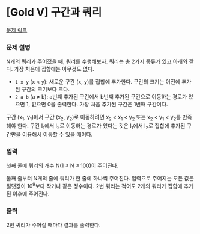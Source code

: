 # [Gold V] 구간과 쿼리

[문제 링크](https://www.acmicpc.net/problem/16965) 

### 문제 설명

<p>N개의 쿼리가 주어졌을 때, 쿼리를 수행해보자. 쿼리는 총 2가지 종류가 있고 아래와 같다. 가장 처음에 집합에는 아무것도 없다.</p>

<ul>
	<li><code>1 x y</code> (x < y): 새로운 구간 (x, y)를 집합에 추가한다. 구간의 크기는 이전에 추가된 구간의 크기보다 크다.</li>
	<li><code>2 a b</code> (a ≠ b): a번째 추가된 구간에서 b번째 추가된 구간으로 이동하는 경로가 있으면 1, 없으면 0을 출력한다. 가장 처음 추가된 구간은 1번째 구간이다.</li>
</ul>

<p>구간 (x<sub>1</sub>, y<sub>1</sub>)에서 구간 (x<sub>2</sub>, y<sub>2</sub>)로 이동하려면 x<sub>2</sub> < x<sub>1</sub> < y<sub>2</sub> 또는 x<sub>2</sub> < y<sub>1</sub> < y<sub>2</sub>를 만족해야 한다. 구간 I<sub>1</sub>에서 I<sub>2</sub>로 이동하는 경로가 있다는 것은 I<sub>1</sub>에서 I<sub>2</sub>로 집합에 추가된 구간만을 이용해서 이동할 수 있을 때이다.</p>

### 입력 

 <p>첫째 줄에 쿼리의 개수 N(1 ≤ N ≤ 100)이 주어진다.</p>

<p>둘째 줄부터 N개의 줄에 쿼리가 한 줄에 하나씩 주어진다. 입력으로 주어지는 모든 값은 절댓값이 10<sup>9</sup>보다 작거나 같은 정수이다. 2번 쿼리는 적어도 2개의 쿼리가 집합에 추가된 이후에 주어진다.</p>

### 출력 

 <p>2번 쿼리가 주어질 때마다 결과를 출력한다.</p>


